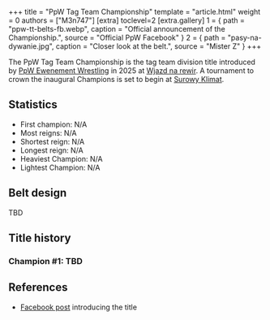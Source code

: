 +++
title = "PpW Tag Team Championship"
template = "article.html"
weight = 0
authors = ["M3n747"]
[extra]
toclevel=2
[extra.gallery]
1 = { path = "ppw-tt-belts-fb.webp", caption = "Official announcement of the Championship.", source = "Official PpW Facebook" }
2 = { path = "pasy-na-dywanie.jpg", caption = "Closer look at the belt.", source = "Mister Z" }
+++

The PpW Tag Team Championship is the tag team division title introduced by [PpW Ewenement Wrestling](@/o/ppw.md) in 2025 at [Wjazd na rewir](@/e/ppw/2025-10-24-ppw-wjazd-na-rewir.md). A tournament to crown the inaugural Champions is set to begin at [Surowy Klimat](@/e/ppw/2025-11-08-ppw-surowy-klimat.md).

<!-- more -->

## Statistics

* First champion: N/A
* Most reigns: N/A
* Shortest reign: N/A
* Longest reign: N/A
* Heaviest Champion: N/A
* Lightest Champion: N/A

## Belt design

TBD

## Title history

### Champion #1: TBD

## References

* [Facebook post](https://www.facebook.com/OficjalnePPW/posts/pfbid0aGQyrQeVAfVGX1ChMCPPSyB8LutLZLXounLRgywvMae7GPb1K4waewSwinNzBHY9l) introducing the title
